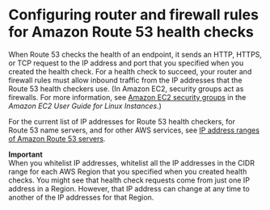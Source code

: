 # Configuring router and firewall rules for Amazon Route 53 health checks<a name="dns-failover-router-firewall-rules"></a>

When Route 53 checks the health of an endpoint, it sends an HTTP, HTTPS, or TCP request to the IP address and port that you specified when you created the health check\. For a health check to succeed, your router and firewall rules must allow inbound traffic from the IP addresses that the Route 53 health checkers use\. \(In Amazon EC2, security groups act as firewalls\. For more information, see [Amazon EC2 security groups](https://docs.aws.amazon.com/AWSEC2/latest/UserGuide/using-network-security.html) in the *Amazon EC2 User Guide for Linux Instances*\.\)

For the current list of IP addresses for Route 53 health checkers, for Route 53 name servers, and for other AWS services, see [IP address ranges of Amazon Route 53 servers](route-53-ip-addresses.md)\. 

**Important**  
When you whitelist IP addresses, whitelist all the IP addresses in the CIDR range for each AWS Region that you specified when you created health checks\. You might see that health check requests come from just one IP address in a Region\. However, that IP address can change at any time to another of the IP addresses for that Region\.